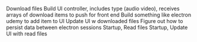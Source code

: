 Download files
Build UI controller, includes type (audio video), receives arrays of download items to push for front end
Build something like electron udemy to add item to UI
Update UI w downloaded files
Figure out how to persist data between electron sessions
Startup, Read files
Startup, Update UI with read files
